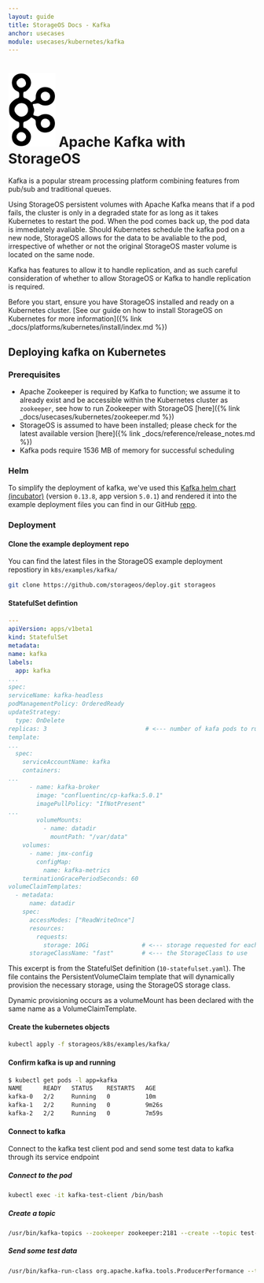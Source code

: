 ```yaml
---
layout: guide
title: StorageOS Docs - Kafka
anchor: usecases
module: usecases/kubernetes/kafka
---
```


# ![image](/images/docs/explore/kafka.png) Apache Kafka with StorageOS

Kafka is a popular stream processing platform combining features from pub/sub
and traditional queues.

Using StorageOS persistent volumes with Apache Kafka means that if a pod
fails, the cluster is only in a degraded state for as long as it takes
Kubernetes to restart the pod. When the pod comes back up, the pod data is
immediately avaliable. Should Kubernetes schedule the kafka pod on a
new node, StorageOS allows for the data to be avaliable to the pod,
irrespective of whether or not the original StorageOS master volume
is located on the same node.

Kafka has features to allow it to handle replication, and as such careful
consideration of whether to allow StorageOS or Kafka to handle replication
is required.

Before you start, ensure you have StorageOS installed and ready on a Kubernetes
cluster. [See our guide on how to install StorageOS on Kubernetes for more
information]({% link _docs/platforms/kubernetes/install/index.md %})

## Deploying kafka on Kubernetes

### Prerequisites

- Apache Zookeeper is required by Kafka to function; we assume it to already
exist and be accessible within the Kubernetes cluster as `zookeeper`, see how
to run Zookeeper with StorageOS
[here]({% link _docs/usecases/kubernetes/zookeeper.md %})
- StorageOS is assumed to have been installed; please check for the latest
available version [here]({% link _docs/reference/release_notes.md %})
- Kafka pods require 1536 MB of memory for successful scheduling

### Helm

To simplify the deployment of kafka, we've used this
[Kafka helm chart (incubator)](//github.com/helm/charts/tree/master/incubator/kafka)
(version `0.13.8`, app version `5.0.1`) and rendered it into the
example deployment files you can find in our GitHub
[repo](//github.com/storageos/deploy/tree/master/k8s/examples/kafka).

### Deployment

#### Clone the example deployment repo

You can find the latest files in the StorageOS example deployment repostiory
in `k8s/examples/kafka/`

  ```bash
git clone https://github.com/storageos/deploy.git storageos
```

#### StatefulSet defintion

  ```yaml
---
apiVersion: apps/v1beta1
kind: StatefulSet
metadata:
  name: kafka
  labels:
    app: kafka
...
spec:
  serviceName: kafka-headless
  podManagementPolicy: OrderedReady
  updateStrategy:
    type: OnDelete
  replicas: 3                            # <--- number of kafa pods to run
  template:
...
    spec:
      serviceAccountName: kafka
      containers:
...
        - name: kafka-broker
          image: "confluentinc/cp-kafka:5.0.1"
          imagePullPolicy: "IfNotPresent"
...
          volumeMounts:
            - name: datadir
              mountPath: "/var/data"
      volumes:
        - name: jmx-config
          configMap:
            name: kafka-metrics
      terminationGracePeriodSeconds: 60
  volumeClaimTemplates:
    - metadata:
        name: datadir
      spec:
        accessModes: ["ReadWriteOnce"]
        resources:
          requests:
            storage: 10Gi               # <--- storage requested for each pod
        storageClassName: "fast"        # <--- the StorageClass to use
```

  This excerpt is from the StatefulSet definition (`10-statefulset.yaml`). The
  file contains the PersistentVolumeClaim template that will dynamically
  provision the necessary storage, using the StorageOS storage class.

  Dynamic provisioning occurs as a volumeMount has been declared with the same
  name as a VolumeClaimTemplate.

#### Create the kubernetes objects

  ```bash
kubectl apply -f storageos/k8s/examples/kafka/
  ```

#### Confirm kafka is up and running

  ```bash
$ kubectl get pods -l app=kafka
NAME      READY   STATUS    RESTARTS   AGE
kafka-0   2/2     Running   0          10m
kafka-1   2/2     Running   0          9m26s
kafka-2   2/2     Running   0          7m59s
  ```

#### Connect to kafka

Connect to the kafka test client pod and send some test data to kafka through
its service endpoint

##### Connect to the pod

  ```bash
kubectl exec -it kafka-test-client /bin/bash
```

##### Create a topic

  ```bash
/usr/bin/kafka-topics --zookeeper zookeeper:2181 --create --topic test-rep-one --partitions 6 --replication-factor 1
```

##### Send some test data

  ```bash
/usr/bin/kafka-run-class org.apache.kafka.tools.ProducerPerformance --topic test-rep-one --num-records 5000 --record-size 100 --throughput -1 --print-metrics --producer-props acks=1 bootstrap.servers=kafka:9092 buffer.memory=67108864 batch.size=8196
```
